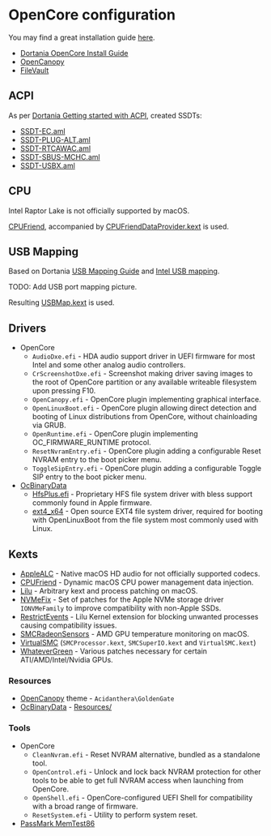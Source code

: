 # OpenCore configuration

You may find a great installation guide [here](https://dortania.github.io/OpenCore-Install-Guide/installer-guide/).

- [Dortania OpenCore Install Guide](https://dortania.github.io/OpenCore-Install-Guide/)
- [OpenCanopy](https://dortania.github.io/OpenCore-Post-Install/cosmetic/gui.html)
- [FileVault](https://dortania.github.io/OpenCore-Post-Install/universal/security/filevault.html)

## ACPI

As per [Dortania Getting started with ACPI](https://dortania.github.io/Getting-Started-With-ACPI/), created SSDTs:

- [SSDT-EC.aml](../efi/OC/ACPI/SSDT-EC.aml)
- [SSDT-PLUG-ALT.aml](../efi/OC/ACPI/SSDT-PLUG-ALT.aml)
- [SSDT-RTCAWAC.aml](../efi/OC/ACPI/SSDT-RTCAWAC.aml)
- [SSDT-SBUS-MCHC.aml](../efi/OC/ACPI/SSDT-SBUS-MCHC.aml)
- [SSDT-USBX.aml](../efi/OC/ACPI/SSDT-USBX.aml)

## CPU

Intel Raptor Lake is not officially supported by macOS.

[CPUFriend](https://github.com/acidanthera/CPUFriend/blob/master/Instructions.md), accompanied by
[CPUFriendDataProvider.kext](../efi/OC/Kexts/CPUFriendDataProvider.kext) is used.

## USB Mapping

Based on Dortania [USB Mapping Guide](https://dortania.github.io/OpenCore-Post-Install/usb/) and [Intel USB mapping](https://github.com/corpnewt/USBMap).

TODO: Add USB port mapping picture.

Resulting [USBMap.kext](../efi/OC/Kexts/USBMap.kext) is used.

## Drivers

- OpenCore
  - `AudioDxe.efi` - HDA audio support driver in UEFI firmware for most Intel and some other analog audio controllers.
  - `CrScreenshotDxe.efi` - Screenshot making driver saving images to the root of OpenCore partition or any available writeable filesystem upon pressing F10.
  - `OpenCanopy.efi` - OpenCore plugin implementing graphical interface.
  - `OpenLinuxBoot.efi` - OpenCore plugin allowing direct detection and booting of Linux distributions from OpenCore, without chainloading via GRUB.
  - `OpenRuntime.efi` - OpenCore plugin implementing OC_FIRMWARE_RUNTIME protocol.
  - `ResetNvramEntry.efi` - OpenCore plugin adding a configurable Reset NVRAM entry to the boot picker menu.
  - `ToggleSipEntry.efi` - OpenCore plugin adding a configurable Toggle SIP entry to the boot picker menu.
- [OcBinaryData](https://github.com/acidanthera/OcBinaryData)
  - [HfsPlus.efi](https://github.com/acidanthera/OcBinaryData/blob/master/Drivers/HfsPlus.efi) - Proprietary HFS file system driver with bless support commonly
    found in Apple firmware.
  - [ext4_x64](https://github.com/acidanthera/OcBinaryData/blob/master/Drivers/ext4_x64.efi) - Open source EXT4 file system driver, required for booting with
    OpenLinuxBoot from the file system most commonly used with Linux.

## Kexts

- [AppleALC](https://github.com/acidanthera/AppleALC) - Native macOS HD audio for not officially supported codecs.
- [CPUFriend](https://github.com/acidanthera/CPUFriend) - Dynamic macOS CPU power management data injection.
- [Lilu](https://github.com/acidanthera/Lilu) - Arbitrary kext and process patching on macOS.
- [NVMeFix](https://github.com/acidanthera/NVMeFix) - Set of patches for the Apple NVMe storage driver `IONVMeFamily` to improve compatibility with non-Apple
  SSDs.
- [RestrictEvents](https://github.com/acidanthera/RestrictEvents) - Lilu Kernel extension for blocking unwanted processes causing compatibility issues.
- [SMCRadeonSensors](https://github.com/ChefKissInc/SMCRadeonSensors) - AMD GPU temperature monitoring on macOS.
- [VirtualSMC](https://github.com/acidanthera/VirtualSMC) (`SMCProcessor.kext`, `SMCSuperIO.kext` and `VirtualSMC.kext`)
- [WhateverGreen](https://github.com/acidanthera/WhateverGreen) - Various patches necessary for certain ATI/AMD/Intel/Nvidia GPUs.

### Resources

- [OpenCanopy](https://dortania.github.io/OpenCore-Post-Install/cosmetic/gui.html) theme - `Acidanthera\GoldenGate`
- [OcBinaryData](https://github.com/acidanthera/OcBinaryData) - [Resources/](https://github.com/acidanthera/OcBinaryData/blob/master/Resources)

### Tools

- OpenCore
  - `CleanNvram.efi` - Reset NVRAM alternative, bundled as a standalone tool.
  - `OpenControl.efi` - Unlock and lock back NVRAM protection for other tools to be able to get full NVRAM access when launching from OpenCore.
  - `OpenShell.efi` - OpenCore-configured UEFI Shell for compatibility with a broad range of firmware.
  - `ResetSystem.efi` - Utility to perform system reset.
- [PassMark MemTest86](https://www.memtest86.com/)
